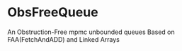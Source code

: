 # ObsFreeQueue
An Obstruction-Free mpmc unbounded queues Based on FAA(FetchAndADD) and Linked Arrays
